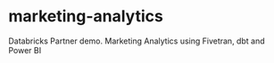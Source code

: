 # marketing-analytics
Databricks Partner demo. Marketing Analytics using Fivetran, dbt and Power BI
